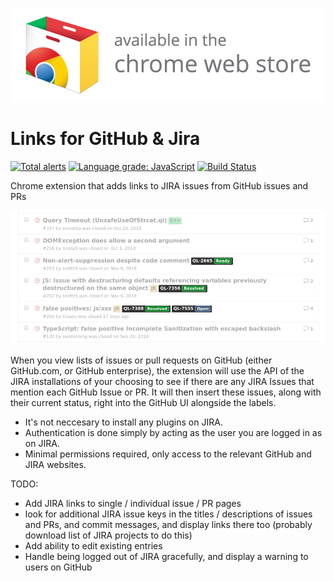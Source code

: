 <p align="center">
  <a href="https://chrome.google.com/webstore/detail/links-for-github-jira/mcedjinjmcpfknajacebeokngmnlphik"><img src="doc/webstore.png" /></a>
</p>

# Links for GitHub & Jira

[![Total alerts](https://img.shields.io/lgtm/alerts/g/samlanning/github-jira-links.svg?logo=lgtm&logoWidth=18)](https://lgtm.com/projects/g/samlanning/github-jira-links/alerts/)
[![Language grade: JavaScript](https://img.shields.io/lgtm/grade/javascript/g/samlanning/github-jira-links.svg?logo=lgtm&logoWidth=18)](https://lgtm.com/projects/g/samlanning/github-jira-links/context:javascript)
[![Build Status](https://dev.azure.com/samlanning/extensions/_apis/build/status/samlanning.github-jira-links?branchName=master)](https://dev.azure.com/samlanning/extensions/_build?definitionId=1)

Chrome extension that adds links to JIRA issues from GitHub issues and PRs

![](img/screenshot.png)

When you view lists of issues or pull requests on GitHub (either GitHub.com, or GitHub enterprise), the extension will use the API of the JIRA installations of your choosing to see if there are any JIRA Issues that mention each GitHub Issue or PR. It will then insert these issues, along with their current status, right into the GitHub UI alongside the labels.

* It's not neccesary to install any plugins on JIRA.
* Authentication is done simply by acting as the user you are logged in as on JIRA.
* Minimal permissions required, only access to the relevant GitHub and JIRA websites.

TODO:

* Add JIRA links to single / individual issue / PR pages
* look for additional JIRA issue keys in the titles / descriptions of issues and PRs, and commit messages, and display links there too (probably download list of JIRA projects to do this)
* Add ability to edit existing entries
* Handle being logged out of JIRA gracefully, and display a warning to users on GitHub
